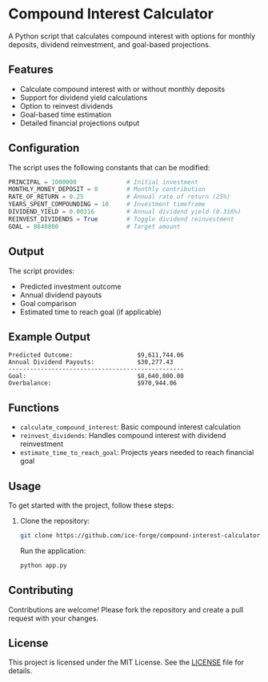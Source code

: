 # Compound Interest Calculator

A Python script that calculates compound interest with options for monthly deposits, dividend reinvestment, and goal-based projections.

## Features

- Calculate compound interest with or without monthly deposits
- Support for dividend yield calculations
- Option to reinvest dividends
- Goal-based time estimation
- Detailed financial projections output

## Configuration

The script uses the following constants that can be modified:

```python
PRINCIPAL = 1000000              # Initial investment
MONTHLY_MONEY_DEPOSIT = 0        # Monthly contribution
RATE_OF_RETURN = 0.25            # Annual rate of return (25%)
YEARS_SPENT_COMPOUNDING = 10     # Investment timeframe
DIVIDEND_YIELD = 0.00316         # Annual dividend yield (0.316%)
REINVEST_DIVIDENDS = True        # Toggle dividend reinvestment
GOAL = 8640800                   # Target amount
```

## Output

The script provides:
- Predicted investment outcome
- Annual dividend payouts
- Goal comparison
- Estimated time to reach goal (if applicable)

## Example Output

```
Predicted Outcome:                  $9,611,744.06
Annual Dividend Payouts:            $30,277.43
-------------------------------------------------
Goal:                               $8,640,800.00
Overbalance:                        $970,944.06
```

## Functions

- `calculate_compound_interest`: Basic compound interest calculation
- `reinvest_dividends`: Handles compound interest with dividend reinvestment
- `estimate_time_to_reach_goal`: Projects years needed to reach financial goal

## Usage
To get started with the project, follow these steps:

1. Clone the repository:
    ```bash
    git clone https://github.com/ice-forge/compound-interest-calculator.git
    ```
    Run the application:
    ```bash
    python app.py
    ```

## Contributing
Contributions are welcome! Please fork the repository and create a pull request with your changes.

## License
This project is licensed under the MIT License. See the [LICENSE](LICENSE) file for details.
